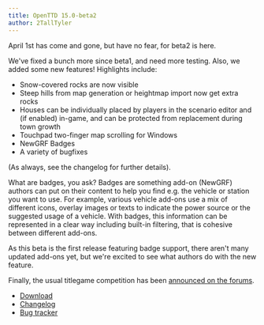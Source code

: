 ```yaml
---
title: OpenTTD 15.0-beta2
author: 2TallTyler
---
```


April 1st has come and gone, but have no fear, for beta2 is here.

We've fixed a bunch more since beta1, and need more testing. Also, we added some new features! Highlights include:
* Snow-covered rocks are now visible
* Steep hills from map generation or heightmap import now get extra rocks
* Houses can be individually placed by players in the scenario editor and (if enabled) in-game, and can be protected from replacement during town growth
* Touchpad two-finger map scrolling for Windows
* NewGRF Badges
* A variety of bugfixes

(As always, see the changelog for further details).

What are badges, you ask? Badges are something add-on (NewGRF) authors can put on their content to help you find e.g. the vehicle or station you want to use.
For example, various vehicle add-ons use a mix of different icons, overlay images or texts to indicate the power source or the suggested usage of a vehicle. With badges, this information can be represented in a clear way including built-in filtering, that is cohesive between different add-ons.

As this beta is the first release featuring badge support, there aren't many updated add-ons yet, but we're excited to see what authors do with the new feature.

Finally, the usual titlegame competition has been [announced on the forums](https://www.tt-forums.net/viewtopic.php?t=92166).

* [Download](https://www.openttd.org/downloads/openttd-releases/testing.html)
* [Changelog](https://cdn.openttd.org/openttd-releases/15.0-beta2/changelog.md)
* [Bug tracker](https://github.com/OpenTTD/OpenTTD/issues)

